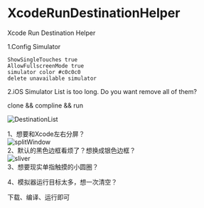 # XcodeRunDestinationHelper
Xcode Run Destination Helper

1.Config Simulator
```
ShowSingleTouches true
AllowFullscreenMode true
simulator color #c0c0c0
delete unavailable simulator
```

2.iOS Simulator List is too long. Do you want remove all of them?

clone && compline && run  

![DestinationList](https://raw.githubusercontent.com/dacaiguoguogmail/XcodeRunDestinationHelper/master/DestinationList.png)  


1、想要和Xcode左右分屏？  
![splitWindow](https://raw.githubusercontent.com/dacaiguoguogmail/XcodeRunDestinationHelper/master/splitWindow.png)  
2、默认的黑色边框看烦了？想换成银色边框？  
![sliver](https://raw.githubusercontent.com/dacaiguoguogmail/XcodeRunDestinationHelper/master/sliver.png)  
3、想要现实单指触摸的小圆圈？  

4、模拟器运行目标太多，想一次清空？

下载、编译、运行即可